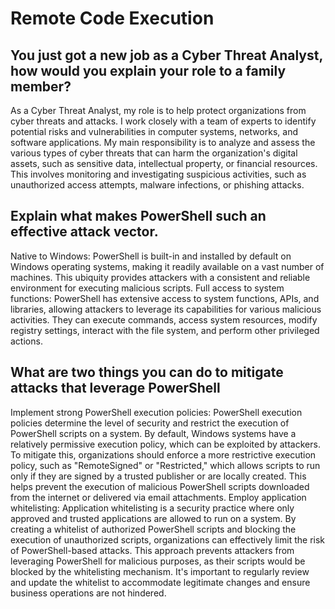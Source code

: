# Remote Code Execution

## You just got a new job as a Cyber Threat Analyst, how would you explain your role to a family member?
As a Cyber Threat Analyst, my role is to help protect organizations from cyber threats and attacks. I work closely with a team of experts to identify potential risks and vulnerabilities in computer systems, networks, and software applications.
My main responsibility is to analyze and assess the various types of cyber threats that can harm the organization's digital assets, such as sensitive data, intellectual property, or financial resources. This involves monitoring and investigating suspicious activities, such as unauthorized access attempts, malware infections, or phishing attacks.

## Explain what makes PowerShell such an effective attack vector.

Native to Windows: PowerShell is built-in and installed by default on Windows operating systems, making it readily available on a vast number of machines. This ubiquity provides attackers with a consistent and reliable environment for executing malicious scripts.
Full access to system functions: PowerShell has extensive access to system functions, APIs, and libraries, allowing attackers to leverage its capabilities for various malicious activities. They can execute commands, access system resources, modify registry settings, interact with the file system, and perform other privileged actions.

## What are two things you can do to mitigate attacks that leverage PowerShell
Implement strong PowerShell execution policies: PowerShell execution policies determine the level of security and restrict the execution of PowerShell scripts on a system. By default, Windows systems have a relatively permissive execution policy, which can be exploited by attackers. To mitigate this, organizations should enforce a more restrictive execution policy, such as "RemoteSigned" or "Restricted," which allows scripts to run only if they are signed by a trusted publisher or are locally created. This helps prevent the execution of malicious PowerShell scripts downloaded from the internet or delivered via email attachments.
Employ application whitelisting: Application whitelisting is a security practice where only approved and trusted applications are allowed to run on a system. By creating a whitelist of authorized PowerShell scripts and blocking the execution of unauthorized scripts, organizations can effectively limit the risk of PowerShell-based attacks. This approach prevents attackers from leveraging PowerShell for malicious purposes, as their scripts would be blocked by the whitelisting mechanism. It's important to regularly review and update the whitelist to accommodate legitimate changes and ensure business operations are not hindered.